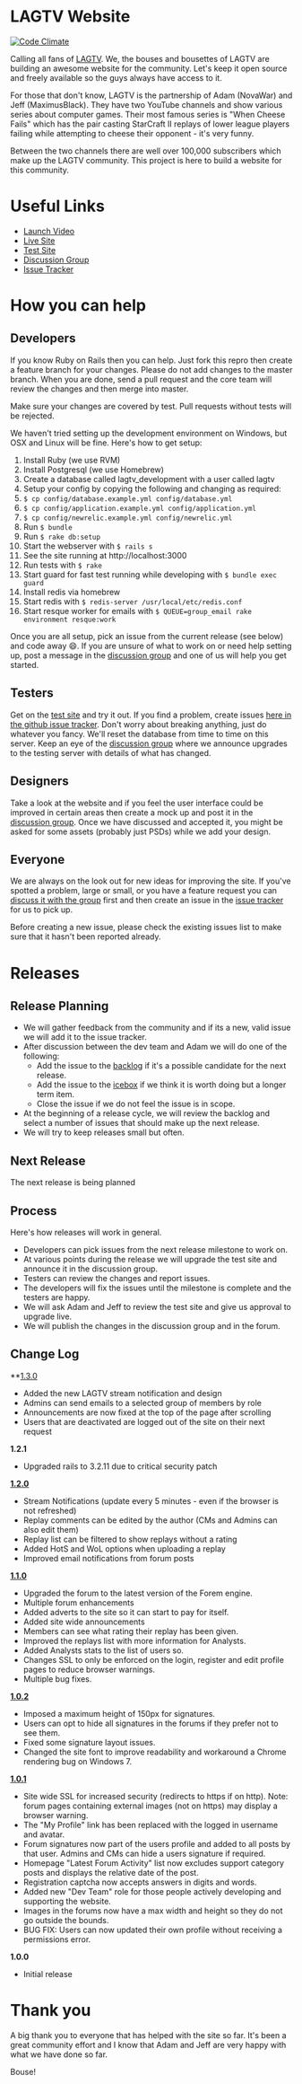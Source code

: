 LAGTV Website
=============

[![Code Climate](https://codeclimate.com/badge.png)](https://codeclimate.com/github/andypike/lagtv)

Calling all fans of [LAGTV](http://www.youtube.com/user/LifesAGlitchTV). We, the bouses and bousettes of LAGTV are building an awesome website for the community. Let's keep it open source and freely available so the guys always have access to it.

For those that don't know, LAGTV is the partnership of Adam (NovaWar) and Jeff (MaximusBlack). They have two YouTube channels and show various series about computer games. Their most famous series is "When Cheese Fails" which has the pair casting StarCraft II replays of lower league players failing while attempting to cheese their opponent - it's very funny. 

Between the two channels there are well over 100,000 subscribers which make up the LAGTV community. This project is here to build a website for this community.

Useful Links
============

* [Launch Video](http://youtu.be/oDqLysmsONw)
* [Live Site](http://www.lag.tv)
* [Test Site](http://lagtv.andypike.com)
* [Discussion Group](http://groups.google.com/group/lagtv-website?hl=en)
* [Issue Tracker](https://github.com/andypike/lagtv/issues)

How you can help
================

Developers
----------

If you know Ruby on Rails then you can help. Just fork this repro then create a feature branch for your changes. Please do not add changes to the master branch. When you are done, send a pull request and the core team will review the changes and then merge into master.

Make sure your changes are covered by test. Pull requests without tests will be rejected.

We haven't tried setting up the development environment on Windows, but OSX and Linux will be fine. Here's how to get setup:

1. Install Ruby (we use RVM)
2. Install Postgresql (we use Homebrew)
3. Create a database called lagtv_development with a user called lagtv
4. Setup your config by copying the following and changing as required:
  1. ```$ cp config/database.example.yml config/database.yml```
  2. ```$ cp config/application.example.yml config/application.yml```
  3. ```$ cp config/newrelic.example.yml config/newrelic.yml```
5. Run ```$ bundle```
6. Run ```$ rake db:setup```
7. Start the webserver with ```$ rails s```
8. See the site running at http://localhost:3000
9. Run tests with ```$ rake```
10. Start guard for fast test running while developing with ```$ bundle exec guard```
11. Install redis via homebrew
12. Start redis with ```$ redis-server /usr/local/etc/redis.conf```
13. Start resque worker for emails with ```$ QUEUE=group_email rake environment resque:work```

Once you are all setup, pick an issue from the current release (see below) and code away :smile:. If you are unsure of what to work on or need help setting up, post a message in the [discussion group](http://groups.google.com/group/lagtv-website?hl=en) and one of us will help you get started.

Testers
-------

Get on the [test site](http://lagtv.andypike.com) and try it out. If you find a problem, create issues [here in the github issue tracker](https://github.com/andypike/lagtv/issues). Don't worry about breaking anything, just do whatever you fancy. We'll reset the database from time to time on this server. Keep an eye of the [discussion group](http://groups.google.com/group/lagtv-website?hl=en) where we announce upgrades to the testing server with details of what has changed.

Designers
---------

Take a look at the website and if you feel the user interface could be improved in certain areas then create a mock up and post it in the [discussion group](http://groups.google.com/group/lagtv-website?hl=en). Once we have discussed and accepted it, you might be asked for some assets (probably just PSDs) while we add your design.

Everyone
--------

We are always on the look out for new ideas for improving the site. If you've spotted a problem, large or small, or you have a feature request you can [discuss it with the group](http://groups.google.com/group/lagtv-website?hl=en) first and then create an issue in the [issue tracker](https://github.com/andypike/lagtv/issues) for us to pick up.

Before creating a new issue, please check the existing issues list to make sure that it hasn't been reported already.

Releases
========

Release Planning
----------------

* We will gather feedback from the community and if its a new, valid issue we will add it to the issue tracker.
* After discussion between the dev team and Adam we will do one of the following:
   * Add the issue to the [backlog](https://github.com/andypike/lagtv/issues?milestone=5&page=1&state=open) if it's a possible candidate for the next release.
   * Add the issue to the [icebox](https://github.com/andypike/lagtv/issues?milestone=10&page=1&state=open) if we think it is worth doing but a longer term item.
   * Close the issue if we do not feel the issue is in scope.
* At the beginning of a release cycle, we will review the backlog and select a number of issues that should make up the next release.
* We will try to keep releases small but often.

Next Release
------------

The next release is being planned

Process
-------

Here's how releases will work in general. 

* Developers can pick issues from the next release milestone to work on.
* At various points during the release we will upgrade the test site and announce it in the discussion group.
* Testers can review the changes and report issues.
* The developers will fix the issues until the milestone is complete and the testers are happy.
* We will ask Adam and Jeff to review the test site and give us approval to upgrade live.
* We will publish the changes in the discussion group and in the forum.

Change Log
----------

**[1.3.0](https://github.com/andypike/lagtv/issues?milestone=14&state=open)

* Added the new LAGTV stream notification and design
* Admins can send emails to a selected group of members by role
* Announcements are now fixed at the top of the page after scrolling
* Users that are deactivated are logged out of the site on their next request

**1.2.1**

* Upgraded rails to 3.2.11 due to critical security patch

**[1.2.0](https://github.com/andypike/lagtv/issues?milestone=12&state=closed)**

* Stream Notifications (update every 5 minutes - even if the browser is not refreshed)
* Replay comments can be edited by the author (CMs and Admins can also edit them)
* Replay list can be filtered to show replays without a rating
* Added HotS and WoL options when uploading a replay
* Improved email notifications from forum posts

**[1.1.0](https://github.com/andypike/lagtv/issues?milestone=11&state=closed)**

* Upgraded the forum to the latest version of the Forem engine.
* Multiple forum enhancements
* Added adverts to the site so it can start to pay for itself.
* Added site wide announcements
* Members can see what rating their replay has been given.
* Improved the replays list with more information for Analysts.
* Added Analysts stats to the list of users so.
* Changes SSL to only be enforced on the login, register and edit profile pages to reduce browser warnings.
* Multiple bug fixes.

**[1.0.2](https://github.com/andypike/lagtv/issues?milestone=9&page=1&state=closed)**

* Imposed a maximum height of 150px for signatures.
* Users can opt to hide all signatures in the forums if they prefer not to see them.
* Fixed some signature layout issues.
* Changed the site font to improve readability and workaround a Chrome rendering bug on Windows 7.

**[1.0.1](https://github.com/andypike/lagtv/issues?milestone=8&page=1&state=closed)**

* Site wide SSL for increased security (redirects to https if on http). Note: forum pages containing external images (not on https) may display a browser warning.
* The "My Profile" link has been replaced with the logged in username and avatar.
* Forum signatures now part of the users profile and added to all posts by that user. Admins and CMs can hide a users signature if required.
* Homepage "Latest Forum Activity" list now excludes support category posts and displays the relative date of the post.
* Registration captcha now accepts answers in digits and words.
* Added new "Dev Team" role for those people actively developing and supporting the website.
* Images in the forums now have a max width and height so they do not go outside the bounds.
* BUG FIX: Users can now updated their own profile without receiving a permissions error.

**1.0.0**

* Initial release

Thank you
=========

A big thank you to everyone that has helped with the site so far. It's been a great community effort and I know that Adam and Jeff are very happy with what we have done so far.

Bouse!
